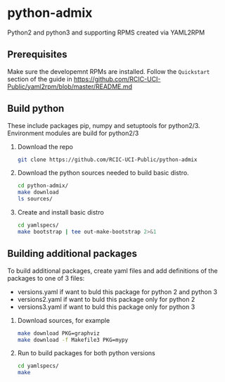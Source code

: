 # python-admix
Python2 and python3 and supporting RPMS created via YAML2RPM

##  Prerequisites
Make sure the developemnt RPMs are installed. Follow the `Quickstart`
section of the guide in https://github.com/RCIC-UCI-Public/yaml2rpm/blob/master/README.md

##  Build python
These include packages pip, numpy and setuptools for python2/3.
Environment modules are build  for python2/3

1. Download the repo
   ```bash
   git clone https://github.com/RCIC-UCI-Public/python-admix
   ```

1. Download the python sources needed to build basic distro. 
   ```bash
   cd python-admix/
   make download
   ls sources/
   ```

1. Create and install basic distro 
   ```bash
   cd yamlspecs/
   make bootstrap | tee out-make-bootstrap 2>&1
   ```

## Building additional packages

To build additional packages, create yaml files and add definitions of 
the packages to one of 3 files:

- versions.yaml if want to buld this package for python 2 and python 3
- versions2.yaml if want to buld this package only for python 2 
- versions3.yaml if want to buld this package only for python 3

1. Download sources, for example
   ```bash
   make download PKG=graphviz
   make download -f Makefile3 PKG=mypy
   ```

1. Run to build packages for both python versions
   ```bash
   cd yamlspecs/
   make
   ```
